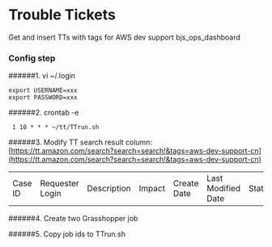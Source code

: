 # Trouble Tickets
Get and insert TTs with tags for AWS dev support bjs_ops_dashboard

### Config step
######1. vi ~/.login
```shell
export USERNAME=xxx    
export PASSWORD=xxx
```

######2. crontab -e
```shell
 1 10 * * * ~/tt/TTrun.sh
```

######3. Modify TT search result column:  
  [https://tt.amazon.com/search?search=search!&tags=aws-dev-support-cn](https://tt.amazon.com/search?search=search!&tags=aws-dev-support-cn)  

<table>
  <tr>
    <td>Case ID</td>
    <td>Requester Login</td>
    <td>Description</td>
    <td>Impact</td>
    <td>Create Date</td>
    <td>Last Modified Date</td>
    <td>Status</td>
    <td>Resolved Date</td>
  </tr>
</table>

######4. Create two Grasshopper job

######5. Copy job ids to TTrun.sh
